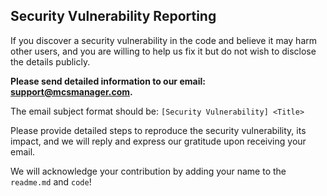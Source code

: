 ## Security Vulnerability Reporting

If you discover a security vulnerability in the code and believe it may harm other users, and you are willing to help us fix it but do not wish to disclose the details publicly.

**Please send detailed information to our email: support@mcsmanager.com.**

The email subject format should be: `[Security Vulnerability] <Title>`

Please provide detailed steps to reproduce the security vulnerability, its impact, and we will reply and express our gratitude upon receiving your email.

We will acknowledge your contribution by adding your name to the `readme.md` and `code`!